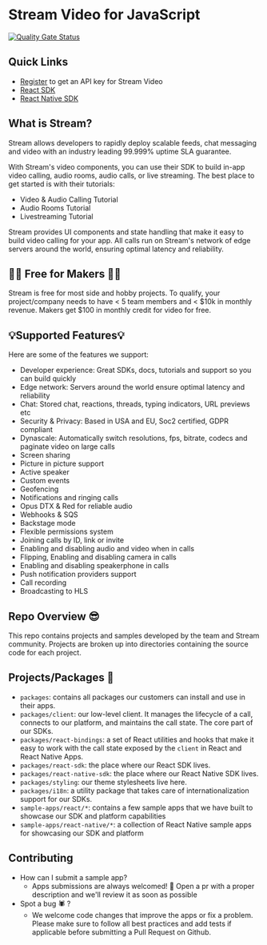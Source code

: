
# Stream Video for JavaScript

[![Quality Gate Status](https://sonarcloud.io/api/project_badges/measure?project=GetStream_stream-video-js&metric=alert_status&token=fdc1439303911957da9c7ff2ce505f94c3c14d36)](https://sonarcloud.io/summary/new_code?id=GetStream_stream-video-js)

## **Quick Links**

- [Register](https://getstream.io/chat/trial/) to get an API key for Stream Video
- [React SDK](./packages/react-sdk#official-react-sdk-for-stream-video)
- [React Native SDK](./packages/react-native-sdk#official-react-native-sdk-for-stream-video)

## What is Stream?

Stream allows developers to rapidly deploy scalable feeds, chat messaging and video with an industry leading 99.999% uptime SLA guarantee.

With Stream's video components, you can use their SDK to build in-app video calling, audio rooms, audio calls, or live streaming. The best place to get started is with their tutorials:

- Video & Audio Calling Tutorial
- Audio Rooms Tutorial
- Livestreaming Tutorial

Stream provides UI components and state handling that make it easy to build video calling for your app. All calls run on Stream's network of edge servers around the world, ensuring optimal latency and reliability.

## 👩‍💻 Free for Makers 👨‍💻

Stream is free for most side and hobby projects. To qualify, your project/company needs to have < 5 team members and < $10k in monthly revenue. Makers get $100 in monthly credit for video for free.

## 💡Supported Features💡

Here are some of the features we support:

- Developer experience: Great SDKs, docs, tutorials and support so you can build quickly
- Edge network: Servers around the world ensure optimal latency and reliability
- Chat: Stored chat, reactions, threads, typing indicators, URL previews etc
- Security & Privacy: Based in USA and EU, Soc2 certified, GDPR compliant
- Dynascale: Automatically switch resolutions, fps, bitrate, codecs and paginate video on large calls
- Screen sharing
- Picture in picture support
- Active speaker
- Custom events
- Geofencing
- Notifications and ringing calls
- Opus DTX & Red for reliable audio
- Webhooks & SQS
- Backstage mode
- Flexible permissions system
- Joining calls by ID, link or invite
- Enabling and disabling audio and video when in calls
- Flipping, Enabling and disabling camera in calls
- Enabling and disabling speakerphone in calls
- Push notification providers support
- Call recording
- Broadcasting to HLS

## Repo Overview 😎

This repo contains projects and samples developed by the team and Stream community. Projects are broken up into directories containing the source code for each project. 

## **Projects/Packages 🚀**

- `packages`: contains all packages our customers can install and use in their apps.
- `packages/client`: our low-level client. It manages the lifecycle of a call, connects to our platform, and maintains the call state. The core part of our SDKs.
- `packages/react-bindings`: a set of React utilities and hooks that make it easy to work with the call state exposed by the `client` in React and React Native Apps.
- `packages/react-sdk`: the place where our React SDK lives.
- `packages/react-native-sdk`: the place where our React Native SDK lives.
- `packages/styling`: our theme stylesheets live here.
- `packages/i18n`: a utility package that takes care of internationalization support for our SDKs.
- `sample-apps/react/*`: contains a few sample apps that we have built to showcase our SDK and platform capabilities
- `sample-apps/react-native/*`: a collection of React Native sample apps for showcasing our SDK and platform

## Contributing

- How can I submit a sample app?
    - Apps submissions are always welcomed! 🥳 Open a pr with a proper description and we'll review it as soon as possible
- Spot a bug 🕷 ?
    - We welcome code changes that improve the apps or fix a problem. Please make sure to follow all best practices and add tests if applicable before submitting a Pull Request on Github.
